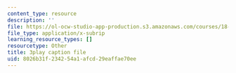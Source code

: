 ```yaml
---
content_type: resource
description: ''
file: https://ol-ocw-studio-app-production.s3.amazonaws.com/courses/18-086-mathematical-methods-for-engineers-ii-spring-2006/8026b31f234254a1afcd29eaffae70ee_zIK5EnoiLL0.vtt
file_type: application/x-subrip
learning_resource_types: []
resourcetype: Other
title: 3play caption file
uid: 8026b31f-2342-54a1-afcd-29eaffae70ee
---
```

